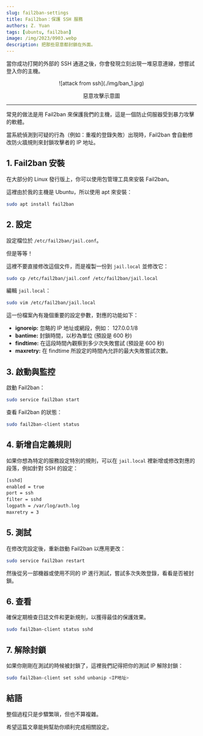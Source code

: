 ```yaml
---
slug: fail2ban-settings
title: Fail2ban：保護 SSH 服務
authors: Z. Yuan
tags: [ubuntu, fail2ban]
image: /img/2023/0903.webp
description: 把那些惡意都封鎖在外面。
---
```


當你成功打開的外部的 SSH 通道之後，你會發現立刻出現一堆惡意連線，想嘗試登入你的主機。

<!-- truncate -->

<div align="center">
<figure style={{"width": "40%"}}>
![attack from ssh](./img/ban_1.jpg)
</figure>
<figcaption>惡意攻擊示意圖</figcaption>
</div>

---

常見的做法是用 Fail2ban 來保護我們的主機，這是一個防止伺服器受到暴力攻擊的軟體。

當系統偵測到可疑的行為（例如：重複的登錄失敗）出現時，Fail2ban 會自動修改防火牆規則來封鎖攻擊者的 IP 地址。

## 1. Fail2ban 安裝

在大部分的 Linux 發行版上，你可以使用包管理工具來安裝 Fail2ban。

這裡由於我的主機是 Ubuntu，所以使用 apt 來安裝：

```bash
sudo apt install fail2ban
```

## 2. 設定

設定檔位於 `/etc/fail2ban/jail.conf`。

但是等等！

這裡不要直接修改這個文件，而是複製一份到 `jail.local` 並修改它：

```bash
sudo cp /etc/fail2ban/jail.conf /etc/fail2ban/jail.local
```

編輯 `jail.local`：

```bash
sudo vim /etc/fail2ban/jail.local
```

這一份檔案內有幾個重要的設定參數，對應的功能如下：

- **ignoreip:** 忽略的 IP 地址或網段，例如： 127.0.0.1/8
- **bantime:** 封鎖時間，以秒為單位 (預設是 600 秒)
- **findtime:** 在這段時間內觀察到多少次失敗嘗試 (預設是 600 秒)
- **maxretry:** 在 findtime 所設定的時間內允許的最大失敗嘗試次數。

## 3. 啟動與監控

啟動 Fail2ban：

```bash
sudo service fail2ban start
```

查看 Fail2ban 的狀態：

```bash
sudo fail2ban-client status
```

## 4. 新增自定義規則

如果你想為特定的服務設定特別的規則，可以在 `jail.local` 裡新增或修改對應的段落，例如針對 SSH 的設定：

```bash
[sshd]
enabled = true
port = ssh
filter = sshd
logpath = /var/log/auth.log
maxretry = 3
```

## 5. 測試

在修改完設定後，重新啟動 Fail2ban 以應用更改：

```bash
sudo service fail2ban restart
```

然後從另一部機器或使用不同的 IP 進行測試，嘗試多次失敗登錄，看看是否被封鎖。

## 6. 查看

確保定期檢查日誌文件和更新規則，以獲得最佳的保護效果。

```bash
sudo fail2ban-client status sshd
```

## 7. 解除封鎖

如果你剛剛在測試的時候被封鎖了，這裡我們記得把你的測試 IP 解除封鎖：

```bash
sudo fail2ban-client set sshd unbanip <IP地址>
```

## 結語

整個過程只是步驟繁瑣，但也不算複雜。

希望這篇文章能夠幫助你順利完成相關設定。
